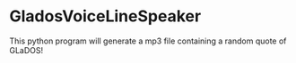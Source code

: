 # GladosVoiceLineSpeaker
This python program will generate a mp3 file containing a random quote of GLaDOS!
